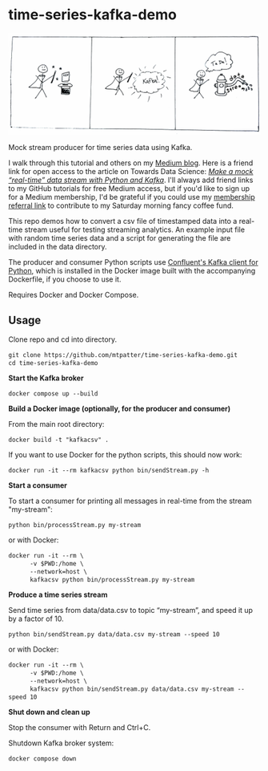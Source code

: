 time-series-kafka-demo
============

![img](assets/cartoon-csv-kafka.jpeg)

Mock stream producer for time series data using Kafka.

I walk through this tutorial and others on my [Medium blog](https://maria-patterson.medium.com/).  Here is a friend link for open access to the article on Towards Data Science: [*Make a mock “real-time” data stream with Python and Kafka*](https://towardsdatascience.com/make-a-mock-real-time-stream-of-data-with-python-and-kafka-7e5e23123582?sk=7ccd7b3383969c2b52c6606c12054c32).  I'll always add friend links to my GitHub tutorials for free Medium access, but if you'd like to sign up for a Medium membership, I'd be grateful if you could use my [membership referral link](https://maria-patterson.medium.com/membership) to contribute to my Saturday morning fancy coffee fund.

This repo demos how to convert a csv file of timestamped data into a real-time stream useful for testing streaming analytics.
An example input file with random time series data and a script for generating the file are included in the data directory.

The producer and consumer Python scripts use [Confluent's Kafka client for Python](https://github.com/confluentinc/confluent-kafka-python), which is installed in the Docker image built with the accompanying Dockerfile, if you choose to use it.

Requires Docker and Docker Compose.

Usage
-------------------

Clone repo and cd into directory.

```
git clone https://github.com/mtpatter/time-series-kafka-demo.git
cd time-series-kafka-demo
```

**Start the Kafka broker**

```
docker compose up --build
```

**Build a Docker image (optionally, for the producer and consumer)**

From the main root directory:

```
docker build -t "kafkacsv" .
```

If you want to use Docker for the python scripts, this should now work:

```
docker run -it --rm kafkacsv python bin/sendStream.py -h
```

**Start a consumer**

To start a consumer for printing all messages in real-time from the stream "my-stream":

```
python bin/processStream.py my-stream
```

or with Docker:

```
docker run -it --rm \
      -v $PWD:/home \
      --network=host \
      kafkacsv python bin/processStream.py my-stream
```

**Produce a time series stream**

Send time series from data/data.csv to topic “my-stream”, and speed it up by a factor of 10.

```
python bin/sendStream.py data/data.csv my-stream --speed 10
```

or with Docker:

```
docker run -it --rm \
      -v $PWD:/home \
      --network=host \
      kafkacsv python bin/sendStream.py data/data.csv my-stream --speed 10
```

**Shut down and clean up**

Stop the consumer with Return and Ctrl+C.

Shutdown Kafka broker system:

```
docker compose down
```
